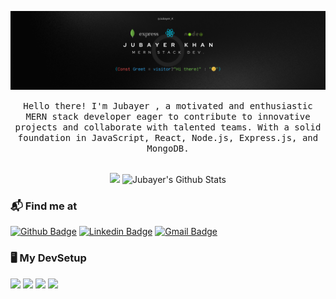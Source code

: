 ![Header image](https://raw.githubusercontent.com/Jubayer-K/Jubayer-K/master/Assets/banner.png)



<p align="center">
  <samp>
Hello there! I'm Jubayer , a motivated and enthusiastic MERN stack developer eager to contribute to innovative projects and collaborate with talented teams. With a solid foundation in JavaScript, React, Node.js, Express.js, and MongoDB.
  </samp>
  <br/>
  <br/>
  <p align="center">
  <img src="https://github-readme-streak-stats.herokuapp.com?user=Jubayer-K&theme=dark&hide_border=true">
  <img src="https://github-readme-stats.vercel.app/api/top-langs/?username=Jubayer-K&layout=donut&title_color=fff&icon_color=79ff97&text_color=9f9f9f&bg_color=151515" alt="Jubayer's Github Stats"></img>
  <br/>
</p>
</p>


### 📬 Find me at
[![Github Badge](http://img.shields.io/badge/-Github-black?style=flat-square&logo=github&link=https://github.com/Jubayer-K/)](https://github.com/Jubayer-K/) 
[![Linkedin Badge](https://img.shields.io/badge/-LinkedIn-blue?style=flat-square&logo=Linkedin&logoColor=white&link=https://www.linkedin.com/in/jubayer-k/)](https://www.linkedin.com/in/jubayer-k)
[![Gmail Badge](https://img.shields.io/badge/-Gmail-d14836?style=flat-square&logo=Gmail&logoColor=white&link=mailto:jubayerkhan21@gmail.com)](mailto:jubayerkhan21@gmail.com)


### 🖥️ My DevSetup
 <img src="https://img.shields.io/badge/Windows-555555.svg?&style=flat-square&logo=windows&logoColor=0078D6"> <img src="https://img.shields.io/badge/Chrome-555555.svg?&style=flat-square&logo=google-chrome&logoColor=FABC0C"> <img src="https://img.shields.io/badge/VS Code-555555?style=flat-square&logo=visual-studio-code&logoColor=007ACC"> <img src="https://img.shields.io/badge/Terminal-555555.svg?&style=flat-square&logo=powershell&logoColor=white">

